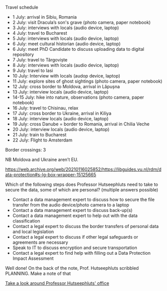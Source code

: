 Travel schedule

-   1 July: arrival in Sibiu, Romania
-   2 July: visit Dracula’s son's grave (photo camera, paper notebook)
-   3 July: interviews with locals (audio device, laptop)
-   4 July: travel to Bucharest
-   5 July: interviews with locals (audio device, laptop)
-   6 July: meet cultural historian (audio device, laptop)
-   6 July: meet PhD Candidate to discuss uploading data to digital repository
-   7 July: travel to Târgoviște
-   8 July: interviews with locals (audio device, laptop)
-   9 July: travel to Iasi
-   10 July: Interview with locals (audop device, laptop)
-   11 July: explore sites of ghost sightings (photo camera, paper notebook)
-   12 July: cross border to Moldova, arrival in Lăpușna
-   13 July: interview locals (audio device, laptop)
-   14-15 July: hike into nature, observations (photo camera, paper notebook)
-   16 July: travel to Chisinau, relax
-   17 July: cross border to Ukraine, arrival in Kiliya
-   18 July: interview locals (audio device, laptop)
-   19 July: cross Danube = border to Romania, arrival in Chilia Veche
-   20 July: interview locals (audio device, laptop)
-   21 July: train to Bucharest
-   22 July: Flight to Amsterdam

Border crossings: 3

NB Moldova and Ukraine aren’t EU.


https://web.archive.org/web/20210116025852/https://libguides.vu.nl/rdm/data-protection#s-lg-box-wrapper-15125665

Which of the following steps does Professor Hutseephluts need to take to secure the data, some of which are personal? (multiple answers possible)

-   Contact a data management expert to discuss how to secure the file transfer from the audio device/photo camera to a laptop
-   Contact a data management expert to discuss back-up(s)
-   Contact a data management expert to help out with the data classification
-   Contact a legal expert to discuss the border transfers of personal data and local legislation
-   Contact a legal expert to discuss if other legal safeguards or agreements are necessary
-   Speak to IT to discuss encryption and secure transportation
-   Contact a legal expert to find help with filling out a Data Protection Impact Assessment

Well done! On the back of the note, Prof. Hutseephluts scribbled PLANNING. Make a note of that


[Take a look around Professor Hutseephluts' office](https://sites.google.com/vu.nl/datahorror/the-office)
